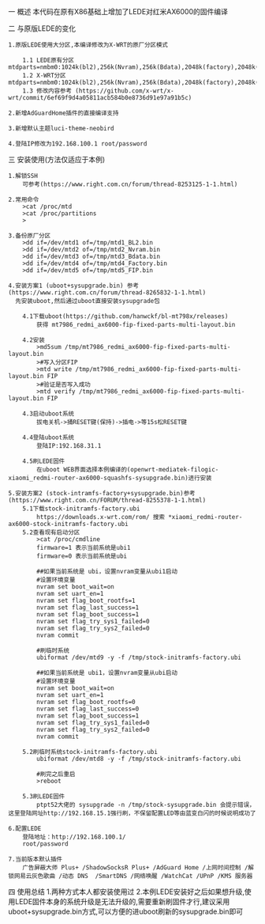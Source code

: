 
一 概述
    本代码在原有X86基础上增加了LEDE对红米AX6000的固件编译

二 与原版LEDE的变化

    1.原版LEDE使用大分区,本编译修改为X-WRT的原厂分区模式

        1.1 LEDE原有分区 mtdparts=nmbm0:1024k(bl2),256k(Nvram),256k(Bdata),2048k(factory),2048k(fip),256k(crash),256k(crash_log),112640k(ubi)
        1.2 X-WRT分区 mtdparts=nmbm0:1024k(bl2),256k(Nvram),256k(Bdata),2048k(factory),2048k(fip),256k(crash),256k(crash_log),30720k(ubi),30720k(ubi1),51200k(overlay)
        1.3 修改内容参考 (https://github.com/x-wrt/x-wrt/commit/6ef69f9d4a05811acb584b0e8736d91e97a91b5c)

    2.新增AdGuardHome插件的直接编译支持

    3.新增默认主题luci-theme-neobird

    4.登陆IP修改为192.168.100.1 root/password

三 安装使用(方法仅适应于本例)

    1.解锁SSH
        可参考(https://www.right.com.cn/forum/thread-8253125-1-1.html)

    2.常用命令
        >cat /proc/mtd
        >cat /proc/partitions
        >

    3.备份原厂分区
        >dd if=/dev/mtd1 of=/tmp/mtd1_BL2.bin
        >dd if=/dev/mtd2 of=/tmp/mtd2_Nvram.bin
        >dd if=/dev/mtd3 of=/tmp/mtd3_Bdata.bin
        >dd if=/dev/mtd4 of=/tmp/mtd4_Factory.bin
        >dd if=/dev/mtd5 of=/tmp/mtd5_FIP.bin

    4.安装方案1 (uboot+sysupgrade.bin) 参考(https://www.right.com.cn/forum/thread-8265832-1-1.html)
      先安装uboot,然后通过uboot直接安装sysupgrade包

        4.1下载uboot(https://github.com/hanwckf/bl-mt798x/releases)
            获得 mt7986_redmi_ax6000-fip-fixed-parts-multi-layout.bin 

        4.2安装
            >md5sum /tmp/mt7986_redmi_ax6000-fip-fixed-parts-multi-layout.bin 
            >#写入分区FIP
            >mtd write /tmp/mt7986_redmi_ax6000-fip-fixed-parts-multi-layout.bin FIP
            >#验证是否写入成功
            >mtd verify /tmp/mt7986_redmi_ax6000-fip-fixed-parts-multi-layout.bin FIP

        4.3启动uboot系统
            拔电关机->捅RESET键(保持)->插电->等15s松RESET键

        4.4登陆uboot系统
            登陆IP:192.168.31.1

        4.5刷LEDE固件
            在uboot WEB界面选择本例编译的(openwrt-mediatek-filogic-xiaomi_redmi-router-ax6000-squashfs-sysupgrade.bin)进行安装

    5.安装方案2 (stock-intramfs-factory+sysupgrade.bin)参考(https://www.right.com.cn/FORUM/thread-8255378-1-1.html)
        5.1下载stock-initramfs-factory.ubi
            https://downloads.x-wrt.com/rom/ 搜索 *xiaomi_redmi-router-ax6000-stock-initramfs-factory.ubi
        5.2查看现有启动分区
            >cat /proc/cmdline
            firmware=1 表示当前系统是ubi1
            firmware=0 表示当前系统是ubi

            ##如果当前系统是 ubi，设置nvram变量从ubi1启动
            #设置环境变量
            nvram set boot_wait=on
            nvram set uart_en=1
            nvram set flag_boot_rootfs=1
            nvram set flag_last_success=1
            nvram set flag_boot_success=1
            nvram set flag_try_sys1_failed=0
            nvram set flag_try_sys2_failed=0
            nvram commit

            #刷临时系统
            ubiformat /dev/mtd9 -y -f /tmp/stock-initramfs-factory.ubi

            ##如果当前系统是 ubi1，设置nvram变量从ubi启动
            #设置环境变量
            nvram set boot_wait=on
            nvram set uart_en=1
            nvram set flag_boot_rootfs=0
            nvram set flag_last_success=0
            nvram set flag_boot_success=1
            nvram set flag_try_sys1_failed=0
            nvram set flag_try_sys2_failed=0
            nvram commit

        5.2刷临时系统stock-initramfs-factory.ubi
            ubiformat /dev/mtd8 -y -f /tmp/stock-initramfs-factory.ubi

            #刷完之后重启
            >reboot

        5.3刷LEDE固件
            ptpt52大佬的 sysupgrade -n /tmp/stock-sysupgrade.bin 会提示错误，这里登陆网址http://192.168.15.1强行刷，不保留配置LED等由蓝变白闪的时候说明成功了

    6.配置LEDE
        登陆地址：http://192.168.100.1/
        root/password
    
    7.当前版本默认插件
        广告屏蔽大师 Plus+ /ShadowSocksR Plus+ /AdGuard Home /上网时间控制 /解锁网易云灰色歌曲 /动态 DNS  /SmartDNS /网络唤醒 /WatchCat /UPnP /KMS 服务器
    
四 使用总结
    1.两种方式本人都安装使用过
    2.本例LEDE安装好之后如果想升级,使用LEDE固件本身的系统升级是无法升级的,需要重新刷固件才行,建议采用uboot+sysupgrade.bin方式,可以方便的进uboot刷新的sysupgrade.bin即可





